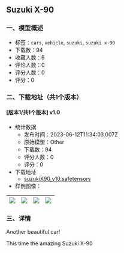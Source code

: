 ## Suzuki X-90
### 一、模型概述

- 标签：`cars`, `vehicle`, `suzuki`, `suzuki x-90`
- 下载数：94
- 收藏人数：6
- 评论人数：0
- 评分人数：0
- 评分：0

### 二、下载地址（共1个版本）

#### [版本1/共1个版本] v1.0

- 统计数据
  - 发布时间：2023-06-12T11:34:03.007Z
  - 原始模型：Other
  - 下载数：94
  - 评分人数：0
  - 评分：0
- 下载地址
  - [suzukiX90_v10.safetensors](https://civitai.com/api/download/models/94483)
- 样例图像：

| <img src="https://image.civitai.com/xG1nkqKTMzGDvpLrqFT7WA/59976329-518e-446b-a4f7-d0189f8eda3a/width=450/1119380.jpeg" /> | <img src="https://image.civitai.com/xG1nkqKTMzGDvpLrqFT7WA/7ed909bb-765e-4b43-bc46-d528a4f2622a/width=450/1119379.jpeg" /> | <img src="https://image.civitai.com/xG1nkqKTMzGDvpLrqFT7WA/cdf7b247-d64e-42a3-8877-7d209ac88c76/width=450/1119382.jpeg" /> | <img src="https://image.civitai.com/xG1nkqKTMzGDvpLrqFT7WA/42c78b39-ef8c-4e2e-912e-6aabcc206daf/width=450/1119381.jpeg" /> |
| ---- | ---- | ---- | ---- |


### 三、详情
<p>Another beautiful car!</p><p>This time the amazing Suzuki X-90</p>